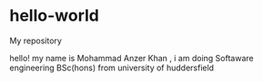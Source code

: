 # hello-world
My repository

hello! my name is Mohammad Anzer Khan , i am doing Softaware engineering BSc(hons) from  university of huddersfield
